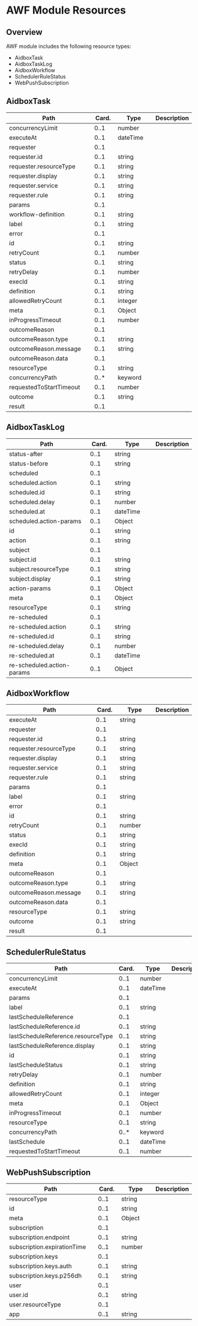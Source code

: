 # AWF Module Resources

## Overview

AWF module includes the following resource types:

- AidboxTask
- AidboxTaskLog
- AidboxWorkflow
- SchedulerRuleStatus
- WebPushSubscription

## AidboxTask

<table>
<thead>
<tr>
<th width="290">Path</th>
<th width="70">Card.</th>
<th width="150">Type</th>
<th>Description</th>
</tr>
</thead>
<tbody>
<tr class="top-element"><td width="290">concurrencyLimit</td><td width="70">0..1</td><td width="150">number</td><td></td></tr>
<tr class="top-element"><td width="290">executeAt</td><td width="70">0..1</td><td width="150">dateTime</td><td></td></tr>
<tr class="top-element"><td width="290">requester</td><td width="70">0..1</td><td width="150"></td><td></td></tr>
<tr class="nested-element"><td width="290">requester.id</td><td width="70">0..1</td><td width="150">string</td><td></td></tr>
<tr class="nested-element"><td width="290">requester.resourceType</td><td width="70">0..1</td><td width="150">string</td><td></td></tr>
<tr class="nested-element"><td width="290">requester.display</td><td width="70">0..1</td><td width="150">string</td><td></td></tr>
<tr class="nested-element"><td width="290">requester.service</td><td width="70">0..1</td><td width="150">string</td><td></td></tr>
<tr class="nested-element"><td width="290">requester.rule</td><td width="70">0..1</td><td width="150">string</td><td></td></tr>
<tr class="top-element required-field"><td width="290">params</td><td width="70">0..1</td><td width="150"></td><td></td></tr>
<tr class="top-element"><td width="290">workflow-definition</td><td width="70">0..1</td><td width="150">string</td><td></td></tr>
<tr class="top-element"><td width="290">label</td><td width="70">0..1</td><td width="150">string</td><td></td></tr>
<tr class="top-element"><td width="290">error</td><td width="70">0..1</td><td width="150"></td><td></td></tr>
<tr class="top-element"><td width="290">id</td><td width="70">0..1</td><td width="150">string</td><td></td></tr>
<tr class="top-element"><td width="290">retryCount</td><td width="70">0..1</td><td width="150">number</td><td></td></tr>
<tr class="top-element required-field"><td width="290">status</td><td width="70">0..1</td><td width="150">string</td><td></td></tr>
<tr class="top-element"><td width="290">retryDelay</td><td width="70">0..1</td><td width="150">number</td><td></td></tr>
<tr class="top-element"><td width="290">execId</td><td width="70">0..1</td><td width="150">string</td><td></td></tr>
<tr class="top-element required-field"><td width="290">definition</td><td width="70">0..1</td><td width="150">string</td><td></td></tr>
<tr class="top-element"><td width="290">allowedRetryCount</td><td width="70">0..1</td><td width="150">integer</td><td></td></tr>
<tr class="top-element"><td width="290">meta</td><td width="70">0..1</td><td width="150">Object</td><td></td></tr>
<tr class="top-element"><td width="290">inProgressTimeout</td><td width="70">0..1</td><td width="150">number</td><td></td></tr>
<tr class="top-element"><td width="290">outcomeReason</td><td width="70">0..1</td><td width="150"></td><td></td></tr>
<tr class="nested-element required-field"><td width="290">outcomeReason.type</td><td width="70">0..1</td><td width="150">string</td><td></td></tr>
<tr class="nested-element required-field"><td width="290">outcomeReason.message</td><td width="70">0..1</td><td width="150">string</td><td></td></tr>
<tr class="nested-element"><td width="290">outcomeReason.data</td><td width="70">0..1</td><td width="150"></td><td></td></tr>
<tr class="top-element"><td width="290">resourceType</td><td width="70">0..1</td><td width="150">string</td><td></td></tr>
<tr class="top-element"><td width="290">concurrencyPath</td><td width="70">0..*</td><td width="150">keyword</td><td></td></tr>
<tr class="top-element"><td width="290">requestedToStartTimeout</td><td width="70">0..1</td><td width="150">number</td><td></td></tr>
<tr class="top-element"><td width="290">outcome</td><td width="70">0..1</td><td width="150">string</td><td></td></tr>
<tr class="top-element"><td width="290">result</td><td width="70">0..1</td><td width="150"></td><td></td></tr></tbody>
</table>


## AidboxTaskLog

<table>
<thead>
<tr>
<th width="290">Path</th>
<th width="70">Card.</th>
<th width="150">Type</th>
<th>Description</th>
</tr>
</thead>
<tbody>
<tr class="top-element"><td width="290">status-after</td><td width="70">0..1</td><td width="150">string</td><td></td></tr>
<tr class="top-element"><td width="290">status-before</td><td width="70">0..1</td><td width="150">string</td><td></td></tr>
<tr class="top-element"><td width="290">scheduled</td><td width="70">0..1</td><td width="150"></td><td></td></tr>
<tr class="nested-element required-field"><td width="290">scheduled.action</td><td width="70">0..1</td><td width="150">string</td><td></td></tr>
<tr class="nested-element required-field"><td width="290">scheduled.id</td><td width="70">0..1</td><td width="150">string</td><td></td></tr>
<tr class="nested-element"><td width="290">scheduled.delay</td><td width="70">0..1</td><td width="150">number</td><td></td></tr>
<tr class="nested-element"><td width="290">scheduled.at</td><td width="70">0..1</td><td width="150">dateTime</td><td></td></tr>
<tr class="nested-element"><td width="290">scheduled.action-params</td><td width="70">0..1</td><td width="150">Object</td><td></td></tr>
<tr class="top-element"><td width="290">id</td><td width="70">0..1</td><td width="150">string</td><td></td></tr>
<tr class="top-element"><td width="290">action</td><td width="70">0..1</td><td width="150">string</td><td></td></tr>
<tr class="top-element"><td width="290">subject</td><td width="70">0..1</td><td width="150"></td><td></td></tr>
<tr class="nested-element"><td width="290">subject.id</td><td width="70">0..1</td><td width="150">string</td><td></td></tr>
<tr class="nested-element"><td width="290">subject.resourceType</td><td width="70">0..1</td><td width="150">string</td><td></td></tr>
<tr class="nested-element"><td width="290">subject.display</td><td width="70">0..1</td><td width="150">string</td><td></td></tr>
<tr class="top-element"><td width="290">action-params</td><td width="70">0..1</td><td width="150">Object</td><td></td></tr>
<tr class="top-element"><td width="290">meta</td><td width="70">0..1</td><td width="150">Object</td><td></td></tr>
<tr class="top-element"><td width="290">resourceType</td><td width="70">0..1</td><td width="150">string</td><td></td></tr>
<tr class="top-element"><td width="290">re-scheduled</td><td width="70">0..1</td><td width="150"></td><td></td></tr>
<tr class="nested-element required-field"><td width="290">re-scheduled.action</td><td width="70">0..1</td><td width="150">string</td><td></td></tr>
<tr class="nested-element required-field"><td width="290">re-scheduled.id</td><td width="70">0..1</td><td width="150">string</td><td></td></tr>
<tr class="nested-element"><td width="290">re-scheduled.delay</td><td width="70">0..1</td><td width="150">number</td><td></td></tr>
<tr class="nested-element"><td width="290">re-scheduled.at</td><td width="70">0..1</td><td width="150">dateTime</td><td></td></tr>
<tr class="nested-element"><td width="290">re-scheduled.action-params</td><td width="70">0..1</td><td width="150">Object</td><td></td></tr></tbody>
</table>


## AidboxWorkflow

<table>
<thead>
<tr>
<th width="290">Path</th>
<th width="70">Card.</th>
<th width="150">Type</th>
<th>Description</th>
</tr>
</thead>
<tbody>
<tr class="top-element"><td width="290">executeAt</td><td width="70">0..1</td><td width="150">string</td><td></td></tr>
<tr class="top-element"><td width="290">requester</td><td width="70">0..1</td><td width="150"></td><td></td></tr>
<tr class="nested-element"><td width="290">requester.id</td><td width="70">0..1</td><td width="150">string</td><td></td></tr>
<tr class="nested-element"><td width="290">requester.resourceType</td><td width="70">0..1</td><td width="150">string</td><td></td></tr>
<tr class="nested-element"><td width="290">requester.display</td><td width="70">0..1</td><td width="150">string</td><td></td></tr>
<tr class="nested-element"><td width="290">requester.service</td><td width="70">0..1</td><td width="150">string</td><td></td></tr>
<tr class="nested-element"><td width="290">requester.rule</td><td width="70">0..1</td><td width="150">string</td><td></td></tr>
<tr class="top-element"><td width="290">params</td><td width="70">0..1</td><td width="150"></td><td></td></tr>
<tr class="top-element"><td width="290">label</td><td width="70">0..1</td><td width="150">string</td><td></td></tr>
<tr class="top-element"><td width="290">error</td><td width="70">0..1</td><td width="150"></td><td></td></tr>
<tr class="top-element"><td width="290">id</td><td width="70">0..1</td><td width="150">string</td><td></td></tr>
<tr class="top-element"><td width="290">retryCount</td><td width="70">0..1</td><td width="150">number</td><td></td></tr>
<tr class="top-element required-field"><td width="290">status</td><td width="70">0..1</td><td width="150">string</td><td></td></tr>
<tr class="top-element"><td width="290">execId</td><td width="70">0..1</td><td width="150">string</td><td></td></tr>
<tr class="top-element required-field"><td width="290">definition</td><td width="70">0..1</td><td width="150">string</td><td></td></tr>
<tr class="top-element"><td width="290">meta</td><td width="70">0..1</td><td width="150">Object</td><td></td></tr>
<tr class="top-element"><td width="290">outcomeReason</td><td width="70">0..1</td><td width="150"></td><td></td></tr>
<tr class="nested-element required-field"><td width="290">outcomeReason.type</td><td width="70">0..1</td><td width="150">string</td><td></td></tr>
<tr class="nested-element required-field"><td width="290">outcomeReason.message</td><td width="70">0..1</td><td width="150">string</td><td></td></tr>
<tr class="nested-element"><td width="290">outcomeReason.data</td><td width="70">0..1</td><td width="150"></td><td></td></tr>
<tr class="top-element"><td width="290">resourceType</td><td width="70">0..1</td><td width="150">string</td><td></td></tr>
<tr class="top-element"><td width="290">outcome</td><td width="70">0..1</td><td width="150">string</td><td></td></tr>
<tr class="top-element"><td width="290">result</td><td width="70">0..1</td><td width="150"></td><td></td></tr></tbody>
</table>


## SchedulerRuleStatus

<table>
<thead>
<tr>
<th width="290">Path</th>
<th width="70">Card.</th>
<th width="150">Type</th>
<th>Description</th>
</tr>
</thead>
<tbody>
<tr class="top-element"><td width="290">concurrencyLimit</td><td width="70">0..1</td><td width="150">number</td><td></td></tr>
<tr class="top-element"><td width="290">executeAt</td><td width="70">0..1</td><td width="150">dateTime</td><td></td></tr>
<tr class="top-element required-field"><td width="290">params</td><td width="70">0..1</td><td width="150"></td><td></td></tr>
<tr class="top-element"><td width="290">label</td><td width="70">0..1</td><td width="150">string</td><td></td></tr>
<tr class="top-element"><td width="290">lastScheduleReference</td><td width="70">0..1</td><td width="150"></td><td></td></tr>
<tr class="nested-element"><td width="290">lastScheduleReference.id</td><td width="70">0..1</td><td width="150">string</td><td></td></tr>
<tr class="nested-element"><td width="290">lastScheduleReference.resourceType</td><td width="70">0..1</td><td width="150">string</td><td></td></tr>
<tr class="nested-element"><td width="290">lastScheduleReference.display</td><td width="70">0..1</td><td width="150">string</td><td></td></tr>
<tr class="top-element"><td width="290">id</td><td width="70">0..1</td><td width="150">string</td><td></td></tr>
<tr class="top-element"><td width="290">lastScheduleStatus</td><td width="70">0..1</td><td width="150">string</td><td></td></tr>
<tr class="top-element"><td width="290">retryDelay</td><td width="70">0..1</td><td width="150">number</td><td></td></tr>
<tr class="top-element required-field"><td width="290">definition</td><td width="70">0..1</td><td width="150">string</td><td></td></tr>
<tr class="top-element"><td width="290">allowedRetryCount</td><td width="70">0..1</td><td width="150">integer</td><td></td></tr>
<tr class="top-element"><td width="290">meta</td><td width="70">0..1</td><td width="150">Object</td><td></td></tr>
<tr class="top-element"><td width="290">inProgressTimeout</td><td width="70">0..1</td><td width="150">number</td><td></td></tr>
<tr class="top-element"><td width="290">resourceType</td><td width="70">0..1</td><td width="150">string</td><td></td></tr>
<tr class="top-element"><td width="290">concurrencyPath</td><td width="70">0..*</td><td width="150">keyword</td><td></td></tr>
<tr class="top-element"><td width="290">lastSchedule</td><td width="70">0..1</td><td width="150">dateTime</td><td></td></tr>
<tr class="top-element"><td width="290">requestedToStartTimeout</td><td width="70">0..1</td><td width="150">number</td><td></td></tr></tbody>
</table>


## WebPushSubscription

<table>
<thead>
<tr>
<th width="290">Path</th>
<th width="70">Card.</th>
<th width="150">Type</th>
<th>Description</th>
</tr>
</thead>
<tbody>
<tr class="top-element"><td width="290">resourceType</td><td width="70">0..1</td><td width="150">string</td><td></td></tr>
<tr class="top-element"><td width="290">id</td><td width="70">0..1</td><td width="150">string</td><td></td></tr>
<tr class="top-element"><td width="290">meta</td><td width="70">0..1</td><td width="150">Object</td><td></td></tr>
<tr class="top-element"><td width="290">subscription</td><td width="70">0..1</td><td width="150"></td><td></td></tr>
<tr class="nested-element"><td width="290">subscription.endpoint</td><td width="70">0..1</td><td width="150">string</td><td></td></tr>
<tr class="nested-element"><td width="290">subscription.expirationTime</td><td width="70">0..1</td><td width="150">number</td><td></td></tr>
<tr class="nested-element"><td width="290">subscription.keys</td><td width="70">0..1</td><td width="150"></td><td></td></tr>
<tr class="nested-element"><td width="290">subscription.keys.auth</td><td width="70">0..1</td><td width="150">string</td><td></td></tr>
<tr class="nested-element"><td width="290">subscription.keys.p256dh</td><td width="70">0..1</td><td width="150">string</td><td></td></tr>
<tr class="top-element"><td width="290">user</td><td width="70">0..1</td><td width="150"></td><td></td></tr>
<tr class="nested-element"><td width="290">user.id</td><td width="70">0..1</td><td width="150">string</td><td></td></tr>
<tr class="nested-element"><td width="290">user.resourceType</td><td width="70">0..1</td><td width="150"></td><td></td></tr>
<tr class="top-element"><td width="290">app</td><td width="70">0..1</td><td width="150">string</td><td></td></tr></tbody>
</table>

